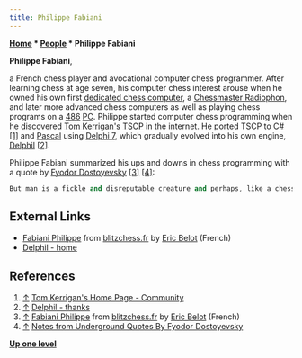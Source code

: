 ```yaml
---
title: Philippe Fabiani
---
```

**[Home](Home "Home") \* [People](People "People") \* Philippe Fabiani**


**Philippe Fabiani**,  

a French chess player and avocational computer chess programmer. 
After learning chess at age seven, his computer chess interest arouse when he owned his own first [dedicated chess computer](Dedicated_Chess_Computers "Dedicated Chess Computers"), a [Chessmaster Radiophon](Chess-Master "Chess-Master"), 
and later more advanced chess computers as well as playing chess programs on a [486](X86 "X86") [PC](IBM_PC "IBM PC"). 
Philippe started computer chess programming when he discovered [Tom Kerrigan's](Tom_Kerrigan "Tom Kerrigan") [TSCP](TSCP "TSCP") in the internet. 
He ported TSCP to [C#](C_sharp "C sharp") <a id="cite-note-1" href="#cite-ref-1">[1]</a> and [Pascal](Pascal "Pascal") using [Delphi 7](Delphi "Delphi"), 
which gradually evolved into his own engine, [Delphil](Delphil "Delphil") <a id="cite-note-2" href="#cite-ref-2">[2]</a>. 






Philippe Fabiani summarized his ups and downs in chess programming with a quote by [Fyodor Dostoyevsky](https://en.wikipedia.org/wiki/Fyodor_Dostoyevsky)
<a id="cite-note-3" href="#cite-ref-3">[3]</a>
<a id="cite-note-4" href="#cite-ref-4">[4]</a>: 




```C++
But man is a fickle and disreputable creature and perhaps, like a chess-player, is interested in the process of attaining his goal rather than the goal itself. 

```

## External Links


* [Fabiani Philippe](http://www.blitzchess.fr/fr/common/info/les-programmeurs/fabiani-philippe.html) from [blitzchess.fr](http://www.blitzchess.fr/fr/index.php) by [Eric Belot](index.php?title=Eric_Belot&action=edit&redlink=1 "Eric Belot (page does not exist)") (French)
* [Delphil - home](http://delphil.nexgate.ch/English/)


## References


1. <a id="cite-ref-1" href="#cite-note-1">↑</a> [Tom Kerrigan's Home Page - Community](http://www.tckerrigan.com/Chess/TSCP/Community/)
2. <a id="cite-ref-2" href="#cite-note-2">↑</a> [Delphil - thanks](http://delphil.nexgate.ch/English/thanks.html)
3. <a id="cite-ref-3" href="#cite-note-3">↑</a> [Fabiani Philippe](http://www.blitzchess.fr/fr/common/info/les-programmeurs/fabiani-philippe.html) from [blitzchess.fr](http://www.blitzchess.fr/fr/index.php) by [Eric Belot](index.php?title=Eric_Belot&action=edit&redlink=1 "Eric Belot (page does not exist)") (French)
4. <a id="cite-ref-4" href="#cite-note-4">↑</a> [Notes from Underground Quotes By Fyodor Dostoyevsky](http://www.goodreads.com/work/quotes/19376)

**[Up one level](People "People")**







 

